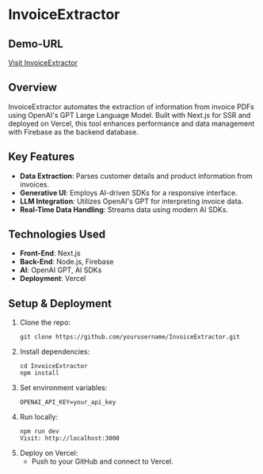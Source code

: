 # InvoiceExtractor

## Demo-URL

<a href="https://invoice-extractor-blush.vercel.app/" target="_blank" rel="noopener noreferrer">Visit InvoiceExtractor</a>


## Overview
InvoiceExtractor automates the extraction of information from invoice PDFs using OpenAI's GPT Large Language Model. Built with Next.js for SSR and deployed on Vercel, this tool enhances performance and data management with Firebase as the backend database.

## Key Features
- **Data Extraction**: Parses customer details and product information from invoices.
- **Generative UI**: Employs AI-driven SDKs for a responsive interface.
- **LLM Integration**: Utilizes OpenAI's GPT for interpreting invoice data.
- **Real-Time Data Handling**: Streams data using modern AI SDKs.

## Technologies Used
- **Front-End**: Next.js
- **Back-End**: Node.js, Firebase
- **AI**: OpenAI GPT, AI SDKs
- **Deployment**: Vercel

## Setup & Deployment
1. Clone the repo:
   ```
   git clone https://github.com/yourusername/InvoiceExtractor.git
   ```
2. Install dependencies:
   ```
   cd InvoiceExtractor
   npm install
   ```
3. Set environment variables:
   ```
   OPENAI_API_KEY=your_api_key
   ```
4. Run locally:
   ```
   npm run dev
   Visit: http://localhost:3000
   ```
5. Deploy on Vercel:
   - Push to your GitHub and connect to Vercel.
